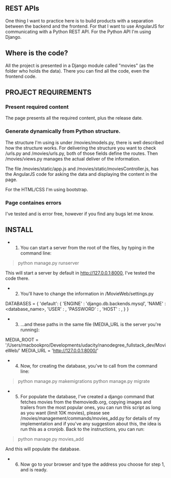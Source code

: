 ## REST APIs

One thing I want to practice here is to build products with a separation between the backend and the frontend. For that I want to use AngularJS for communicating with a Python REST API. For the Python API I'm using Django.

## Where is the code?

All the project is presented in a Django module called "movies" (as the folder who holds the data). There you can find all the code, even the frontend code.


## PROJECT REQUIREMENTS

### Present required content

The page presents all the required content, plus the release date.

### Generate dynamically from Python structure.

The structure I'm using is under /movies/models.py, there is well described how the structure works. For delivering the structure you want to check /urls.py and /movies/urls.py, both of those fields define the routes. Then /movies/views.py manages the actual deliver of the information.

The file /movies/static/app.js and /movies/static/moviesController.js, has the AngularJS code for asking the data and displaying the content in the page.

For the HTML/CSS I'm using bootstrap.

### Page containes errors
I've tested and is error free, however if you find any bugs let me know.

## INSTALL
* 1. You can start a server from the root of the files, by typing in the command line:

> python manage.py runserver

This will start a server by default in http://127.0.0.1:8000, I've tested the code there.

* 2. You'll have to change the information in /MovieWeb/settings.py

DATABASES = {
    'default': {
        'ENGINE'    : 'django.db.backends.mysql',
        'NAME'      : <database_name>,
        'USER'      : <username>, 
        'PASSWORD'  : <pass>, 
        'HOST'      : <host>,
    }
}

* 3. ...and these paths in the same file (MEDIA_URL is the server you're running):

MEDIA_ROOT = '/Users/macbookpro/Developments/udacity/nanodegree_fullstack_dev/MovieWeb/'
MEDIA_URL = 'http://127.0.0.1:8000/'

* 4. Now, for creating the database, you've to call from the command line:

> python manage.py makemigrations
> python manage.py migrate

* 5. For populate the database, I've created a django command that fetches movies from the themoviedb.org, copying images and trailers from the most popular ones, you can run this script as long as you want (limit 10K movies), please see /movies/management/commands/movies_add.py for details of my implementation and if you've any suggestion about this, the idea is run this as a cronjob. 
Back to the instructions, you can run:

> python manage.py movies_add

And this will populate the database.

* 6. Now go to your browser and type the address you choose for step 1, and is ready.